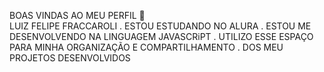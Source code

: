 BOAS VINDAS AO MEU PERFIL 🥇   
LUIZ FELIPE FRACCAROLI 
. ESTOU ESTUDANDO NO ALURA                                                                                                                                                              . ESTOU ME DESENVOLVENDO NA LINGUAGEM JAVASCRiPT                                                                                                                                        . UTILIZO ESSE ESPAÇO PARA MINHA ORGANIZAÇÃO E COMPARTILHAMENTO                                                                                                                          . DOS MEU PROJETOS DESENVOLVIDOS 
